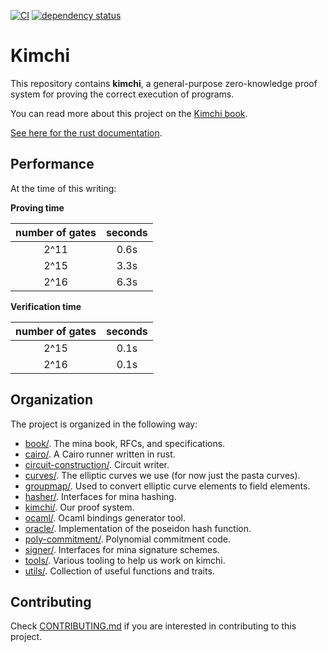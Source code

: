 [![CI](https://github.com/o1-labs/proof-systems/actions/workflows/rust.yml/badge.svg)](https://github.com/o1-labs/proof-systems/actions/workflows/rust.yml)
[![dependency status](https://deps.rs/repo/github/o1-labs/proof-systems/status.svg?style=flat-square)](https://deps.rs/repo/github/o1-labs/proof-systems)

# Kimchi

This repository contains **kimchi**, a general-purpose zero-knowledge proof system for proving the correct execution of programs.

You can read more about this project on the [Kimchi book](https://o1-labs.github.io/proof-systems).

[See here for the rust documentation](https://o1-labs.github.io/proof-systems/rustdoc).

## Performance

At the time of this writing:

**Proving time**

| number of gates | seconds |
| :-------------: | :-----: |
|      2^11       |  0.6s   |
|      2^15       |  3.3s   |
|      2^16       |  6.3s   |

**Verification time**

| number of gates | seconds |
| :-------------: | :-----: |
|      2^15       |  0.1s   |
|      2^16       |  0.1s   |

## Organization

The project is organized in the following way:

* [book/](https://github.com/o1-labs/proof-systems/tree/master/book). The mina book, RFCs, and specifications.
* [cairo/](https://github.com/o1-labs/proof-systems/tree/master/cairo). A Cairo runner written in rust.
* [circuit-construction/](https://github.com/o1-labs/proof-systems/tree/master/circuit-construction). Circuit writer.
* [curves/](https://github.com/o1-labs/proof-systems/tree/master/curves). The elliptic curves we use (for now just the pasta curves).
* [groupmap/](https://github.com/o1-labs/proof-systems/tree/master/groupmap). Used to convert elliptic curve elements to field elements.
* [hasher/](https://github.com/o1-labs/proof-systems/tree/master/hasher). Interfaces for mina hashing.
* [kimchi/](https://github.com/o1-labs/proof-systems/tree/master/kimchi). Our proof system.
* [ocaml/](https://github.com/o1-labs/proof-systems/tree/master/ocaml). Ocaml bindings generator tool.
* [oracle/](https://github.com/o1-labs/proof-systems/tree/master/oracle). Implementation of the poseidon hash function.
* [poly-commitment/](https://github.com/o1-labs/proof-systems/tree/master/poly-commitment). Polynomial commitment code.
* [signer/](https://github.com/o1-labs/proof-systems/tree/master/signer). Interfaces for mina signature schemes.
* [tools/](https://github.com/o1-labs/proof-systems/tree/master/tools). Various tooling to help us work on kimchi.
* [utils/](https://github.com/o1-labs/proof-systems/tree/master/utils). Collection of useful functions and traits.

## Contributing

Check [CONTRIBUTING.md](CONTRIBUTING.md) if you are interested in contributing to this project.
